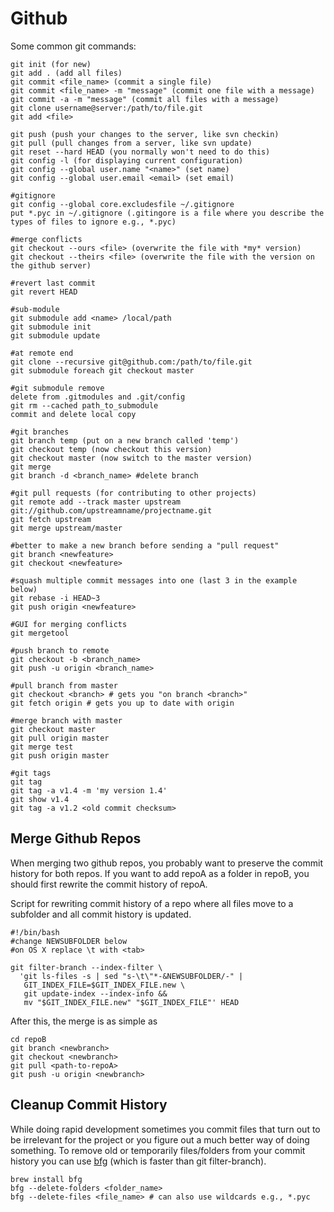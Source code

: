 Github
====

Some common git commands:

```
git init (for new)
git add . (add all files)
git commit <file_name> (commit a single file)
git commit <file_name> -m "message" (commit one file with a message)
git commit -a -m "message" (commit all files with a message)
git clone username@server:/path/to/file.git
git add <file>
 
git push (push your changes to the server, like svn checkin)
git pull (pull changes from a server, like svn update)
git reset --hard HEAD (you normally won't need to do this)
git config -l (for displaying current configuration)
git config --global user.name "<name>" (set name)
git config --global user.email <email> (set email)

#gitignore
git config --global core.excludesfile ~/.gitignore
put *.pyc in ~/.gitignore (.gitingore is a file where you describe the types of files to ignore e.g., *.pyc)

#merge conflicts
git checkout --ours <file> (overwrite the file with *my* version)
git checkout --theirs <file> (overwrite the file with the version on the github server)

#revert last commit
git revert HEAD

#sub-module
git submodule add <name> /local/path
git submodule init
git submodule update

#at remote end
git clone --recursive git@github.com:/path/to/file.git
git submodule foreach git checkout master

#git submodule remove
delete from .gitmodules and .git/config
git rm --cached path_to_submodule
commit and delete local copy

#git branches
git branch temp (put on a new branch called 'temp')
git checkout temp (now checkout this version) 
git checkout master (now switch to the master version)
git merge  
git branch -d <branch_name> #delete branch

#git pull requests (for contributing to other projects)
git remote add --track master upstream git://github.com/upstreamname/projectname.git
git fetch upstream
git merge upstream/master

#better to make a new branch before sending a "pull request"
git branch <newfeature>
git checkout <newfeature>

#squash multiple commit messages into one (last 3 in the example below)
git rebase -i HEAD~3
git push origin <newfeature>

#GUI for merging conflicts
git mergetool

#push branch to remote 
git checkout -b <branch_name>
git push -u origin <branch_name>

#pull branch from master
git checkout <branch> # gets you "on branch <branch>"
git fetch origin # gets you up to date with origin

#merge branch with master
git checkout master
git pull origin master
git merge test
git push origin master

#git tags
git tag
git tag -a v1.4 -m 'my version 1.4'
git show v1.4
git tag -a v1.2 <old commit checksum>
```

## Merge Github Repos

When merging two github repos, you probably want to preserve the commit history for both repos. If you want to add repoA as a folder in repoB, you should first rewrite the commit history of repoA.

Script for rewriting commit history of a repo where all files move to a subfolder and all commit history is updated.

```
#!/bin/bash
#change NEWSUBFOLDER below
#on OS X replace \t with <tab>

git filter-branch --index-filter \
  'git ls-files -s | sed "s-\t\"*-&NEWSUBFOLDER/-" |
   GIT_INDEX_FILE=$GIT_INDEX_FILE.new \
   git update-index --index-info &&
   mv "$GIT_INDEX_FILE.new" "$GIT_INDEX_FILE"' HEAD
```
After this, the merge is as simple as 

```
cd repoB
git branch <newbranch>
git checkout <newbranch>
git pull <path-to-repoA>
git push -u origin <newbranch>
```

## Cleanup Commit History

While doing rapid development sometimes you commit files that turn out to be irrelevant for the project or you figure out a much better way of doing something. To remove old or temporarily files/folders from your commit history you can use [bfg](https://rtyley.github.io/bfg-repo-cleaner/) (which is faster than git filter-branch).

```
brew install bfg
bfg --delete-folders <folder_name>
bfg --delete-files <file_name> # can also use wildcards e.g., *.pyc
```
